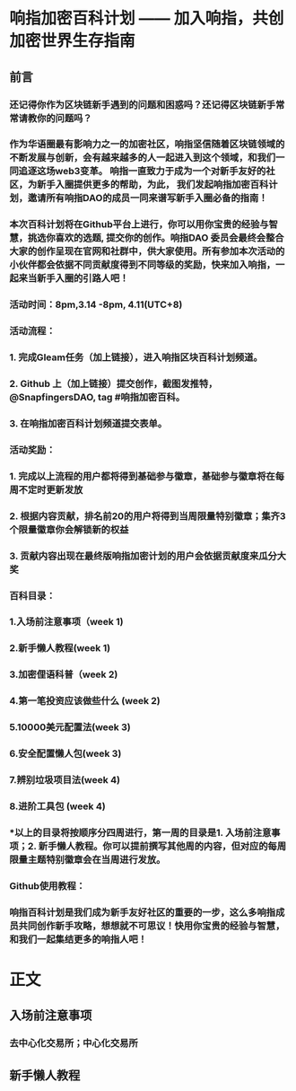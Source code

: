 # 响指加密百科计划                                                         —— 加入响指，共创加密世界生存指南 
## 前言
### 还记得你作为区块链新手遇到的问题和困惑吗？还记得区块链新手常常请教你的问题吗？
### 作为华语圈最有影响力之一的加密社区，响指坚信随着区块链领域的不断发展与创新，会有越来越多的人一起进入到这个领域，和我们一同追逐这场web3变革。 响指一直致力于成为一个对新手友好的社区，为新手入圈提供更多的帮助，为此， 我们发起响指加密百科计划，邀请所有响指DAO的成员一同来谱写新手入圈必备的指南！
### 本次百科计划将在Github平台上进行，你可以用你宝贵的经验与智慧，挑选你喜欢的选题, 提交你的创作。响指DAO 委员会最终会整合大家的创作呈现在官网和社群中，供大家使用。所有参加本次活动的小伙伴都会依据不同贡献度得到不同等级的奖励，快来加入响指，一起来当新手入圈的引路人吧！ 
### 活动时间：8pm,3.14 -8pm, 4.11(UTC+8)
### 活动流程：
### 1. 完成Gleam任务（加上链接），进入响指区块百科计划频道。 
### 2. Github 上（加上链接）提交创作，截图发推特，@SnapfingersDAO, tag #响指加密百科。
### 3. 在响指加密百科计划频道提交表单。 
### 活动奖励：
### 1. 完成以上流程的用户都将得到基础参与徽章，基础参与徽章将在每周不定时更新发放
### 2. 根据内容贡献，排名前20的用户将得到当周限量特别徽章；集齐3个限量徽章你会解锁新的权益
### 3. 贡献内容出现在最终版响指加密计划的用户会依据贡献度来瓜分大奖 
### 百科目录：
### 1.入场前注意事项（week 1)
### 2.新手懒人教程(week 1)
### 3.加密俚语科普（week 2)
### 4.第一笔投资应该做些什么 (week 2)
### 5.10000美元配置法(week 3)
### 6.安全配置懒人包(week 3)
### 7.辨别垃圾项目法(week 4)
### 8.进阶工具包 (week 4)
### *以上的目录将按顺序分四周进行，第一周的目录是1. 入场前注意事项；2. 新手懒人教程。你可以提前撰写其他周的内容，但对应的每周限量主题特别徽章会在当周进行发放。
### Github使用教程：
### 响指百科计划是我们成为新手友好社区的重要的一步，这么多响指成员共同创作新手攻略，想想就不可思议！快用你宝贵的经验与智慧，和我们一起集结更多的响指人吧！
# 正文

## 入场前注意事项
### 去中心化交易所；中心化交易所

## 新手懒人教程 

